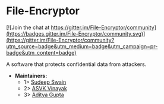 # File-Encryptor

[![Join the chat at https://gitter.im/File-Encryptor/community](https://badges.gitter.im/File-Encryptor/community.svg)](https://gitter.im/File-Encryptor/community?utm_source=badge&utm_medium=badge&utm_campaign=pr-badge&utm_content=badge)

A software that protects confidential data from attackers.
- **Maintainers:**
  - 1> [Sudeep Swain](https://github.com/Sudeep25022000)
  - 2> [ASVK Vinayak](https://github.com/ASVKVINAYAK)
  - 3> [Aditya Gupta](https://github.com/xcyberpunkx0)
